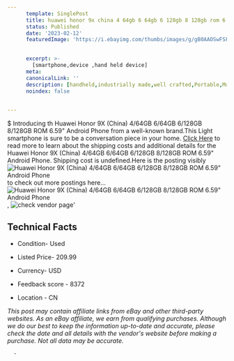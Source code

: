 ```yaml
---
      template: SinglePost
      title: huawei honor 9x china 4 64gb 6 64gb 6 128gb 8 128gb rom 6 59 android phone
      status: Published
      date: '2023-02-12'
      featuredImage: 'https://i.ebayimg.com/thumbs/images/g/gB0AAOSwFSFhuKow/s-l225.jpg'
       

      excerpt: >-
        [smartphone,device ,hand held device]
      meta:
      canonicalLink: ''
      description: [handheld,industrially made,well crafted,Portable,Mobile,Compact,Convenient,Lightweight,Maneuverable,Man-portable,Miniature,Carriable,Hand-held,Light,Holdable,Transportable,Mobile device,Pocket-sized,On-the-go,Wireless,Cordless,Compact size,Convenient size, smartphone,device ,hand held device]
      noindex: false
      

---
```

$
      Introducing th Huawei Honor 9X (China) 4/64GB 6/64GB 6/128GB 8/128GB ROM 6.59" Android Phone from a well-known brand.This Light smartphone is sure to be a conversation piece in your home. [Click Here](https://www.ebay.com/itm/175064921628?hash=item28c2aeb61c%3Ag%3AgB0AAOSwFSFhuKow&mkevt=1&mkcid=1&mkrid=711-53200-19255-0&campid=%253CePNCampaignId%253E&customid=%253CreferenceId%253E&toolid=10049) to read more to learn about the shipping costs and additional details for the Huawei Honor 9X (China) 4/64GB 6/64GB 6/128GB 8/128GB ROM 6.59" Android Phone. Shipping cost is undefined.Here is the posting visibly ![Huawei Honor 9X (China) 4/64GB 6/64GB 6/128GB 8/128GB ROM 6.59" Android Phone](https://i.ebayimg.com/thumbs/images/g/gB0AAOSwFSFhuKow/s-l225.jpg) to check out more postings here... ![Huawei Honor 9X (China) 4/64GB 6/64GB 6/128GB 8/128GB ROM 6.59" Android Phone](https://i.ebayimg.com/images/g/gB0AAOSwFSFhuKow/s-l1200.jpg), ![check vendor page](https://origin-galleryplus.ebayimg.com/ws/web/175064921628_2_0_1/225x225.jpg)'

      

 ## Technical Facts 



     
      

 - Condition- Used 


      

 - Listed Price- 209.99 


      

 - Currency- USD 


      

 - Feedback score - 8372 


      

 - Location - CN 


      
      

 *_This post may contain affiliate links from eBay and other third-party websites. As an eBay affiliate, we earn from qualifying purchases. Although we do our best to keep the information up-to-date and accurate, please check the date and all details with the vendor's website before making a purchase. Not all data may be accurate._*




      -
